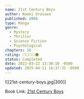```yaml
---
name: 21st Century Boys
author: Naoki Urasawa
published: 2006
type: Manga
genre:
  - Mystery
  - Thriller
  - Science Fiction
  - Psychological
chapters: 16
rating: 🌕🌕🌕🌕🌑
status: Completed
date: 2022-03-22 13:30:10 -0500
updated: 2025-04-11 16:37:31 -0500
---
```


![[21st-century-boys.jpg|300]]

Book Link: [21st Century Boys](https://myanimelist.net/manga/743/21st_Century_Boys)
